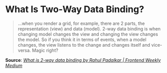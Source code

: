 # What Is Two-Way Data Binding?

> ...when you render a grid, for example, there are 2 parts, the representation (view) and data (model). 2-way data binding is when changing model changes the view and changing the view changes the model. So if you think it in terms of events, when a model changes, the view listens to the change and changes itself and vice-versa. Magic right?

**Source**: *[What is 2-way data binding by Rahul Padalkar | Frontend Weekly Medium](https://medium.com/front-end-weekly/what-is-2-way-data-binding-44dd8082e48e)*